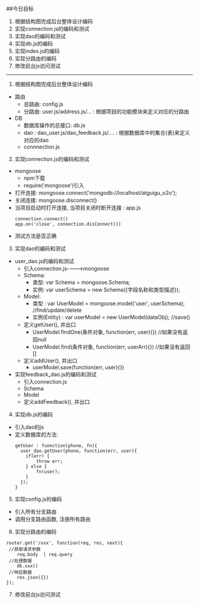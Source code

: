 ##今日目标
1. 根据结构图完成后台整体设计编码
2. 实现connection.js的编码和测试
3. 实现dao的编码和测试
4. 实现db.js的编码
5. 实现index.js的编码
6. 实现分路由的编码
7. 修改前台js访问测试

--------------------------------------------------------

1. 根据结构图完成后台整体设计编码
  * 路由
    * 总路由: config.js
    * 分路由: user.js/address.js/... : 根据项目的功能模块来定义对应的分路由
  * DB
    * 数据库操作的总接口: db.js
    * dao : dao_user.js/dao_feedback.js/.... : 根据数据库中的集合(表)来定义对应的dao
    * connnection.js   

2. 实现connection.js的编码和测试
  * mongoose
    * npm下载
    * require('mongoose')引入
  * 打开连接: mongoose.connect('mongodb://localhost/atguigu_o2o');
  * 关闭连接: mongoose.disconnect()
  * 当项目启动时打开连接, 当项目关闭时断开连接 : app.js
    ```
    connection.connect()
    app.on('close', connection.disConnect())
    ```
  * 测试方法是否正确

3. 实现dao的编码和测试
  * user_dao.js的编码和测试
    * 引入connection.js---->mongoose
    * Schema:
      * 类型: var Schema = mongoose.Schema;
      * 实例: var userSchema = new Schema({字段名称和类型描述});
    * Model:
      * 类型 : var UserModel = mongoose.model('user', userSchema); //find/update/delete
      * 实例(Entity) : var userModel = new UserModel(dataObj);   //save()  
    * 定义getUser(), 并出口
      * UserModel.findOne(条件对象, function(err, user){}) //如果没有返回null
      * UserModel.find(条件对象, function(err, userArr){}) //如果没有返回[]
    * 定义addUser(), 并出口
      * userModel.save(function(err, user){})
  * 实现feedback_dao.js的编码和测试
    * 引入connection.js
    * Schema
    * Model
    * 定义addFeedback(), 并出口
    
4. 实现db.js的编码
  * 引入dao的js
  * 定义数据库的方法:
    ```
    getUser : funnction(phone, fn){
      user_dao.getUser(phone, function(err, user){
        if(err) {
            throw err;
        } else {
            fn(user);
        }
      });
    }
    ```
5. 实现config.js的编码
  * 引入所有分支路由
  * 调用分支路由函数, 注册所有路由

6. 实现分路由的编码
  ```
  router.get('/xxx', function(req, res, next){
   //获取请求参数
      req.body  | req.query
   //处理数据
      db.xxx()
   //响应数据
      res.json({})
  });
  ```
    
7. 修改前台js访问测试
